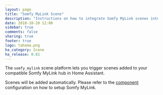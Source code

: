 ```yaml
---
layout: page
title: "Somfy MyLink Scene"
description: "Instructions on how to integrate Somfy MyLink scenes into Home Assistant."
date: 2018-10-20 12:00
sidebar: true
comments: false
sharing: true
footer: true
logo: tahoma.png
ha_category: Scene
ha_release: 0.81
---
```


The `somfy_mylink` scene platform lets you trigger scenes added to your compatible Somfy MyLink hub in Home Assistant.

Scenes will be added automatically. Please refer to the [component](/components/somfy_mylink/) configuration on how to setup Somfy MyLink.
